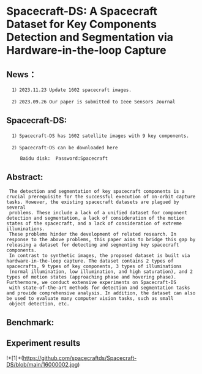 Spacecraft-DS: A Spacecraft Dataset for Key Components Detection and Segmentation via Hardware-in-the-loop Capture
=====
News：
------
      1）2023.11.23 Update 1602 spacecraft images.
      
      2）2023.09.26 Our paper is submitted to Ieee Sensors Journal
Spacecraft-DS:
------
      1）Spacecraft-DS has 1602 satellite images with 9 key components.
      
      2）Spacecraft-DS can be downloaded here

         Baidu disk:  Password:Spacecraft

Abstract:
------
     The detection and segmentation of key spacecraft components is a crucial prerequisite for the successful execution of on-orbit capture tasks. However, the existing spacecraft datasets are plagued by several 
     problems. These include a lack of a unified dataset for component detection and segmentation, a lack of consideration of the motion states of the spacecraft, and a lack of consideration of extreme illuminations.
     These problems hinder the development of related research. In response to the above problems, this paper aims to bridge this gap by releasing a dataset for detecting and segmenting key spacecraft components. 
     In contrast to synthetic images, the proposed dataset is built via hardware-in-the-loop capture. The dataset contains 2 types of spacecrafts, 9 types of key components, 3 types of illuminations 
     (normal illumination, low illumination, and high saturation), and 2 types of motion states (approaching phase and hovering phase). Furthermore, we conduct extensive experiments on Spacecraft-DS
     with state-of-the-art methods for detection and segmentation tasks and provide comprehensive analysis. In addition, the dataset can also be used to evaluate many computer vision tasks, such as small 
     object detection, etc. 

Benchmark:
------


Experiment results
------
!+[1]+(https://github.com/spacecraftds/Spacecraft-DS/blob/main/16000002.jpg)


